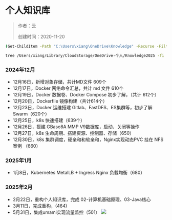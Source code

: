 # 个人知识库

> 作者：云
>
> 创建时间：2020-11-20



```sh
(Get-ChildItem -Path "C:\Users\xiang\OneDrive\Knowledge" -Recurse -Filter "*.md" -File).Count

tree /Users/xiang/Library/CloudStorage/OneDrive-个人/Knowledge2025 -fi | grep ".md$" | wc -l
```

### 2024年12月

+ 12月16日，新增对象存储，共计MD文件 609个
+ 12月17日，Docker 网络命令汇总，共计 md 文件 610个
+ 12月19日，Docker 数据卷、Docker Compose 初步了解，（共计 612个）
+ 12月20日，Dockerfile 镜像构建（共计614个）
+ 12月23日，Docker 运维搭建 Gitlab、FastDFS、ES集群等，初步了解 Swarm（620个）
+ 12月25日，k8s 快速搭建（639个）
+ 12月26日，搭建 GBase8A MMP V9数据库，启动、关闭等操作
+ 12月27日，k8s 生命周期、搭建资源、控制器、存储（650）
+ 12月30日，k8s 集群调度，硬亲和和软亲和，Nginx实现动态PVC 挂在 NFS案例 （660）

### 2025年1月

+ 1月8日，Kubernetes MetalLB + Ingress Nginx 负载均衡（680）

### 2025年2月

+ 2月22日，重构个人知识库，完成 02-计算机基础原理、03-Java核心
+ 3月11日，完成重构，(464)
+ 5月31日，集成umami实现流量监控（501）
![](images/GIt分析%201.excalidraw)